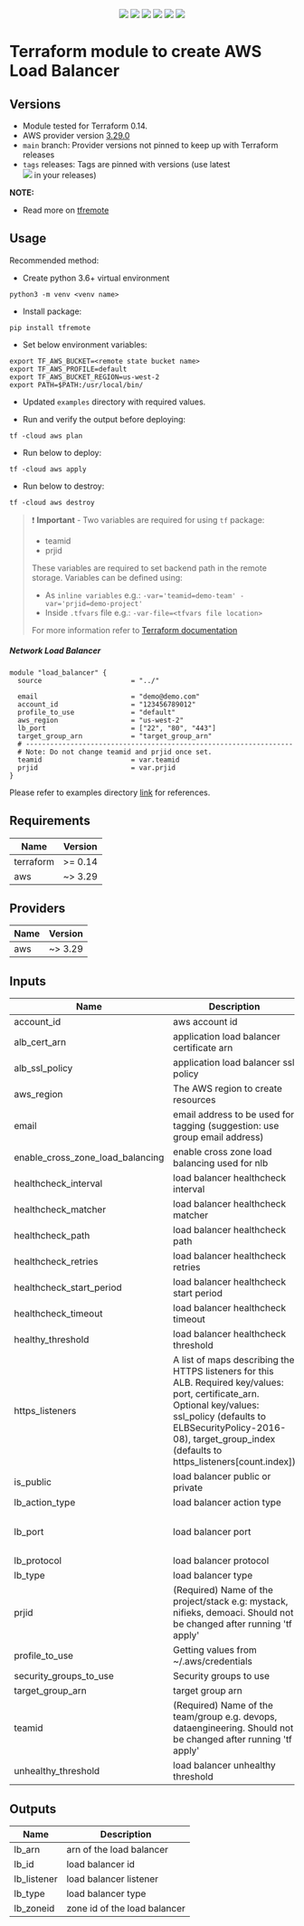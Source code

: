 <p align="center">
    <a href="https://www.apache.org/licenses/LICENSE-2.0" alt="license">
        <img src="https://img.shields.io/github/license/tomarv2/terraform-aws-lb" /></a>
    <a href="https://github.com/tomarv2/terraform-aws-lb/tags" alt="GitHub tag">
        <img src="https://img.shields.io/github/v/tag/tomarv2/terraform-aws-lb" /></a>
    <a href="https://github.com/tomarv2/terraform-aws-lb/pulse" alt="Activity">
        <img src="https://img.shields.io/github/commit-activity/m/tomarv2/terraform-aws-lb" /></a>
    <a href="https://stackoverflow.com/users/6679867/tomarv2" alt="Stack Exchange reputation">
        <img src="https://img.shields.io/stackexchange/stackoverflow/r/6679867"></a>
    <a href="https://discord.gg/XH975bzN" alt="chat on Discord">
        <img src="https://img.shields.io/discord/813961944443912223?logo=discord"></a>
    <a href="https://twitter.com/intent/follow?screen_name=varuntomar2019" alt="follow on Twitter">
        <img src="https://img.shields.io/twitter/follow/varuntomar2019?style=social&logo=twitter"></a>
</p>

# Terraform module to create AWS Load Balancer

## Versions

- Module tested for Terraform 0.14.
- AWS provider version [3.29.0](https://registry.terraform.io/providers/hashicorp/aws/latest)
- `main` branch: Provider versions not pinned to keep up with Terraform releases
- `tags` releases: Tags are pinned with versions (use latest     
        <a href="https://github.com/tomarv2/terraform-aws-lb/tags" alt="GitHub tag">
        <img src="https://img.shields.io/github/v/tag/tomarv2/terraform-aws-lb" /></a> 
  in your releases)

**NOTE:** 

- Read more on [tfremote](https://github.com/tomarv2/tfremote)

## Usage

Recommended method:

- Create python 3.6+ virtual environment 
```
python3 -m venv <venv name>
```

- Install package:
```
pip install tfremote
```

- Set below environment variables:
```
export TF_AWS_BUCKET=<remote state bucket name>
export TF_AWS_PROFILE=default
export TF_AWS_BUCKET_REGION=us-west-2
export PATH=$PATH:/usr/local/bin/
```  

- Updated `examples` directory with required values.

- Run and verify the output before deploying:
```
tf -cloud aws plan
```

- Run below to deploy:
```
tf -cloud aws apply
```

- Run below to destroy:
```
tf -cloud aws destroy
```

> ❗️ **Important** - Two variables are required for using `tf` package:
>
> - teamid
> - prjid
>
> These variables are required to set backend path in the remote storage.
> Variables can be defined using:
>
> - As `inline variables` e.g.: `-var='teamid=demo-team' -var='prjid=demo-project'`
> - Inside `.tfvars` file e.g.: `-var-file=<tfvars file location> `
>
> For more information refer to [Terraform documentation](https://www.terraform.io/docs/language/values/variables.html)

##### Network Load Balancer

```
module "load_balancer" {
  source                      = "../"

  email                       = "demo@demo.com"
  account_id                  = "123456789012"
  profile_to_use              = "default"
  aws_region                  = "us-west-2"
  lb_port                     = ["22", "80", "443"]
  target_group_arn            = "target_group_arn"
  # ------------------------------------------------------------------
  # Note: Do not change teamid and prjid once set.
  teamid                      = var.teamid
  prjid                       = var.prjid
}
```

Please refer to examples directory [link](examples) for references.

## Requirements

| Name | Version |
|------|---------|
| terraform | >= 0.14 |
| aws | ~> 3.29 |

## Providers

| Name | Version |
|------|---------|
| aws | ~> 3.29 |

## Inputs

| Name | Description | Type | Default | Required |
|------|-------------|------|---------|:--------:|
| account\_id | aws account id | `any` | n/a | yes |
| alb\_cert\_arn | application load balancer certificate arn | `string` | `""` | no |
| alb\_ssl\_policy | application load balancer ssl policy | `string` | `""` | no |
| aws\_region | The AWS region to create resources | `string` | `"us-west-2"` | no |
| email | email address to be used for tagging (suggestion: use group email address) | `any` | n/a | yes |
| enable\_cross\_zone\_load\_balancing | enable cross zone load balancing used for nlb | `string` | `""` | no |
| healthcheck\_interval | load balancer healthcheck interval | `string` | `""` | no |
| healthcheck\_matcher | load balancer healthcheck matcher | `string` | `""` | no |
| healthcheck\_path | load balancer healthcheck path | `string` | `""` | no |
| healthcheck\_retries | load balancer healthcheck retries | `number` | `2` | no |
| healthcheck\_start\_period | load balancer healthcheck start period | `number` | `120` | no |
| healthcheck\_timeout | load balancer healthcheck timeout | `string` | `""` | no |
| healthy\_threshold | load balancer healthcheck threshold | `string` | `""` | no |
| https\_listeners | A list of maps describing the HTTPS listeners for this ALB. Required key/values: port, certificate\_arn. Optional key/values: ssl\_policy (defaults to ELBSecurityPolicy-2016-08), target\_group\_index (defaults to https\_listeners[count.index]) | `any` | `[]` | no |
| is\_public | load balancer public or private | `string` | `"false"` | no |
| lb\_action\_type | load balancer action type | `string` | `"forward"` | no |
| lb\_port | load balancer port | `list` | <pre>[<br>  80<br>]</pre> | no |
| lb\_protocol | load balancer protocol | `string` | `"HTTP"` | no |
| lb\_type | load balancer type | `string` | `"application"` | no |
| prjid | (Required) Name of the project/stack e.g: mystack, nifieks, demoaci. Should not be changed after running 'tf apply' | `any` | n/a | yes |
| profile\_to\_use | Getting values from ~/.aws/credentials | `any` | n/a | yes |
| security\_groups\_to\_use | Security groups to use | `list` | `[]` | no |
| target\_group\_arn | target group arn | `list(any)` | n/a | yes |
| teamid | (Required) Name of the team/group e.g. devops, dataengineering. Should not be changed after running 'tf apply' | `any` | n/a | yes |
| unhealthy\_threshold | load balancer unhealthy threshold | `string` | `""` | no |

## Outputs

| Name | Description |
|------|-------------|
| lb\_arn | arn of the load balancer |
| lb\_id | load balancer id |
| lb\_listener | load balancer listener |
| lb\_type | load balancer type |
| lb\_zoneid | zone id of the load balancer |
